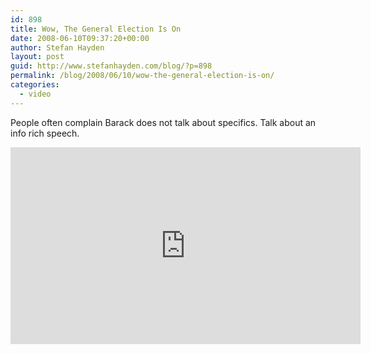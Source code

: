 ```yaml
---
id: 898
title: Wow, The General Election Is On
date: 2008-06-10T09:37:20+00:00
author: Stefan Hayden
layout: post
guid: http://www.stefanhayden.com/blog/?p=898
permalink: /blog/2008/06/10/wow-the-general-election-is-on/
categories:
  - video
---
```

People often complain Barack does not talk about specifics. Talk about an info rich speech.

<iframe width="560" height="315" src="http://www.youtube.com/v/lGXcT_ktg8c&hl=en" title="YouTube video player" frameborder="0" allow="accelerometer; autoplay; clipboard-write; encrypted-media; gyroscope; picture-in-picture" allowfullscreen></iframe>